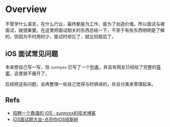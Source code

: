 # Overview
不管学什么语言，在什么行业，最终都是为工作，是为了创造价值。所以面试与被面试，就很重要。在这里把面试相关的东西总结一下，不至于有些东西明明是了解的，但因为平时用的少，面试时却忘了，就比较尴尬了。

## iOS 面试常见问题
本来想自己写一写，但 `sunnyxx` 已写了一个[列表](http://blog.sunnyxx.com/2015/07/04/ios-interview/)，并且有网友已经给了完整的[答案](https://github.com/ChenYilong/iOSInterviewQuestions)，这里就不展开了。

后续把这些问题，会再整理一些自己觉得与时俱进的，并且分类来管理起来。

## Refs
-   [招聘一个靠谱的 iOS · sunnyxx的技术博客](http://blog.sunnyxx.com/2015/07/04/ios-interview/)
-   [iOS面试题大全-点亮你iOS技能树](http://www.jianshu.com/p/403ee06a584e)
